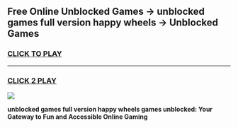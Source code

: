 
## Free Online Unblocked Games → unblocked games full version happy wheels → Unblocked Games
<h3>
<a href="https://premium.freeplayer.one?title=unblocked_games_full_version_happy_wheels&ref=21F">CLICK TO PLAY</a></h3>
<hr>

<h3>
<a href="https://premium.freeplayer.one?title=unblocked_games_full_version_happy_wheels&ref=21F">CLICK 2 PLAY</a>
  
</h3>

<a href="https://premium.freeplayer.one?title=unblocked_games_full_version_happy_wheels&ref=21F/"><img src="https://clearcache.store/games.png"></a>


**unblocked games full version happy wheels games unblocked: Your Gateway to Fun and Accessible Online Gaming**
